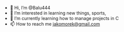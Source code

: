 - 👋 Hi, I’m @Balu444
- 👀 I’m interested in learning new things, sports, 
- 🌱 I’m currently learning how to manage projects in C
- 📫 How to reach me jakomorek@gmail.com
